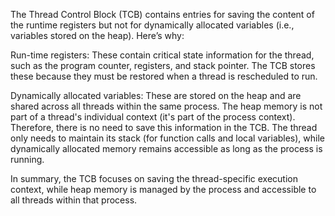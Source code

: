 The Thread Control Block (TCB) contains entries for saving the content of the runtime registers but not for dynamically allocated variables (i.e., variables stored on the heap). Here’s why:

Run-time registers: These contain critical state information for the thread, such as the program counter, registers, and stack pointer. The TCB stores these because they must be restored when a thread is rescheduled to run.

Dynamically allocated variables: These are stored on the heap and are shared across all threads within the same process. The heap memory is not part of a thread's individual context (it's part of the process context). Therefore, there is no need to save this information in the TCB. The thread only needs to maintain its stack (for function calls and local variables), while dynamically allocated memory remains accessible as long as the process is running.

In summary, the TCB focuses on saving the thread-specific execution context, while heap memory is managed by the process and accessible to all threads within that process.